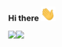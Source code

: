 ### Hi there <img src="https://raw.githubusercontent.com/AlexeyYan/AlexeyYan/main/wave.gif" width="30px">
<div>
  <div style="display: flex; flex-wrap: wrap;">
  <img src="https://github-readme-stats.vercel.app/api?username=AlexeyYan&theme=tokyonight&count_private=true&include_all_commits=true" heigh=>
  <img src="https://github-readme-stats.vercel.app/api/top-langs/?username=AlexeyYan&theme=tokyonight">
  </div>
</div>

<!--
**AlexeyYan/AlexeyYan** is a ✨ _special_ ✨ repository because its `README.md` (this file) appears on your GitHub profile.

Here are some ideas to get you started:

- 🔭 I’m currently working on ...
- 🌱 I’m currently learning ...
- 👯 I’m looking to collaborate on ...
- 🤔 I’m looking for help with ...
- 💬 Ask me about ...
- 📫 How to reach me: ...
- 😄 Pronouns: ...
- ⚡ Fun fact: ...
-->
